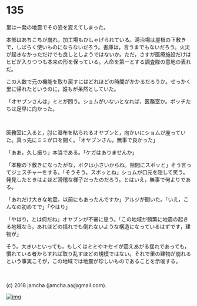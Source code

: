 # 135

里は一発の地震でその姿を変えてしまった。  

本部はあちこちが崩れ，加工場もひしゃげられている。湯治場は屋根の下敷きで，しばらく使いものにならないだろう。書庫は，言うまでもないだろう。火災が起きなかっただけでも良しとしようではないか。ただ，さすが医療施設だけはヒビが入りつつも本来の形を保っている。人命を第一とする調査隊の意地の表れだ。  

この人数で元の機能を取り戻すにはどれほどの時間がかかるだろうか。せっかく里に帰れたというのに，誰もが呆然としていた。  

「オヤブンさんは」ミミが問う。ショムがいないとなれば，医務室か。ボッチたちは足早に向かった。  

<br>  

医務室に入ると，肘に湿布を貼られるオヤブンと，向かいにショムが座っていた。真っ先にミミが口を開く。「オヤブンさん，無事で良かった」  

「ああ，久し振り」本当である。「ケガはありませんか」  

「本棚の下敷きになったがな，ボクは小さいからね。隙間にスポッと」そう言ってジェスチャーをする。「そうそう。スポッとね」ショムが口元を隠して笑う。発見したときはよほど滑稽な様子だったのだろう。とはいえ，無事で何よりである。  

「あれだけ大きな地震，以前にもあったんですか」アルジが聞いた。「いえ，こんなの初めてで」「やはり」  

「やはり，とは何だね」オヤブンが不審に思う。「この地域が頻繁に地震の起きる地域なら，あれほどの揺れでも倒れないような構造になっているはずです，建物が」  

そう。大きいといっても，もしくはミミやキセイが震えあがる揺れであっても，慣れている者からすれば取り乱すほどの規模ではない。それで里の建物が崩れるという事実こそが，この地域では地震が珍しいものであることを示唆する。  

<br>  
<br>  
(c) 2018 jamcha (jamcha.aa@gmail.com).  

[![img](http://i.creativecommons.org/l/by-nc-sa/4.0/88x31.png)](http://creativecommons.org/licenses/by-nc-sa/4.0/deed)